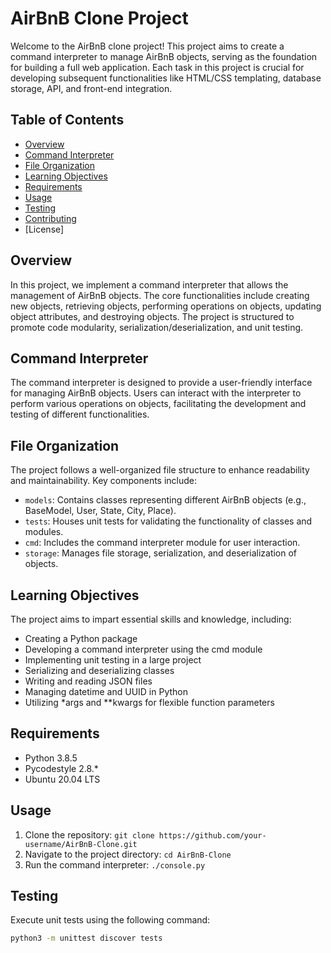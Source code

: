 # AirBnB Clone Project

Welcome to the AirBnB clone project! This project aims to create a command interpreter to manage AirBnB objects, serving as the foundation for building a full web application. Each task in this project is crucial for developing subsequent functionalities like HTML/CSS templating, database storage, API, and front-end integration.

## Table of Contents
- [Overview](#overview)
- [Command Interpreter](#command-interpreter)
- [File Organization](#file-organization)
- [Learning Objectives](#learning-objectives)
- [Requirements](#requirements)
- [Usage](#usage)
- [Testing](#testing)
- [Contributing](#contributing)
- [License]

## Overview
In this project, we implement a command interpreter that allows the management of AirBnB objects. The core functionalities include creating new objects, retrieving objects, performing operations on objects, updating object attributes, and destroying objects. The project is structured to promote code modularity, serialization/deserialization, and unit testing.

## Command Interpreter
The command interpreter is designed to provide a user-friendly interface for managing AirBnB objects. Users can interact with the interpreter to perform various operations on objects, facilitating the development and testing of different functionalities.

## File Organization
The project follows a well-organized file structure to enhance readability and maintainability. Key components include:
- `models`: Contains classes representing different AirBnB objects (e.g., BaseModel, User, State, City, Place).
- `tests`: Houses unit tests for validating the functionality of classes and modules.
- `cmd`: Includes the command interpreter module for user interaction.
- `storage`: Manages file storage, serialization, and deserialization of objects.

## Learning Objectives
The project aims to impart essential skills and knowledge, including:
- Creating a Python package
- Developing a command interpreter using the cmd module
- Implementing unit testing in a large project
- Serializing and deserializing classes
- Writing and reading JSON files
- Managing datetime and UUID in Python
- Utilizing *args and **kwargs for flexible function parameters

## Requirements
- Python 3.8.5
- Pycodestyle 2.8.*
- Ubuntu 20.04 LTS

## Usage
1. Clone the repository: `git clone https://github.com/your-username/AirBnB-Clone.git`
2. Navigate to the project directory: `cd AirBnB-Clone`
3. Run the command interpreter: `./console.py`

## Testing
Execute unit tests using the following command:
```bash
python3 -m unittest discover tests

